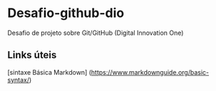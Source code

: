 # Desafio-github-dio
Desafio de projeto sobre Git/GitHub (Digital Innovation One)
## Links úteis
[sintaxe Básica Markdown] (https://www.markdownguide.org/basic-syntax/)
